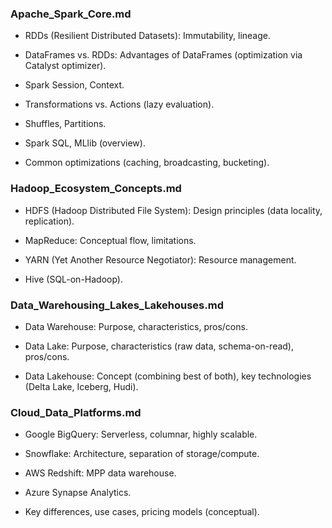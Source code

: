 ### Apache_Spark_Core.md

- RDDs (Resilient Distributed Datasets): Immutability, lineage.

- DataFrames vs. RDDs: Advantages of DataFrames (optimization via Catalyst optimizer).

- Spark Session, Context.

- Transformations vs. Actions (lazy evaluation).

- Shuffles, Partitions.

- Spark SQL, MLlib (overview).

- Common optimizations (caching, broadcasting, bucketing).

### Hadoop_Ecosystem_Concepts.md

- HDFS (Hadoop Distributed File System): Design principles (data locality, replication).

- MapReduce: Conceptual flow, limitations.

- YARN (Yet Another Resource Negotiator): Resource management.

- Hive (SQL-on-Hadoop).

### Data_Warehousing_Lakes_Lakehouses.md

- Data Warehouse: Purpose, characteristics, pros/cons.

- Data Lake: Purpose, characteristics (raw data, schema-on-read), pros/cons.

- Data Lakehouse: Concept (combining best of both), key technologies (Delta Lake, Iceberg, Hudi).

### Cloud_Data_Platforms.md

- Google BigQuery: Serverless, columnar, highly scalable.

- Snowflake: Architecture, separation of storage/compute.

- AWS Redshift: MPP data warehouse.

- Azure Synapse Analytics.

- Key differences, use cases, pricing models (conceptual).